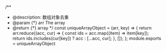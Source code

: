 
/**
 * @description: 数组对象去重
 * @param {*} arr The array
 * @return {*} array
 */
 const uniqueArrayObject = (arr, key) => {
  return arr.reduce((acc, cur) => {
    const ids = acc.map((item) => item[key]);
    return ids.includes(cur[key]) ? acc : [...acc, cur];
  }, []);
};
module.exports = uniqueArrayObject